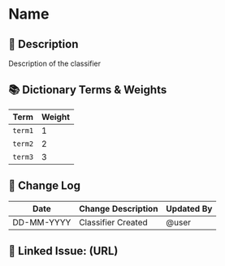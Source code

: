 # Name

## 📄 Description  
Description of the classifier



## 📚 Dictionary Terms & Weights

| Term              | Weight |
|-------------------|--------|
| `term1`  | 1 |
| `term2`  | 2 |
| `term3` | 3 |



## 🔄 Change Log

| Date       | Change Description                        | Updated By    |
|------------|--------------------------------------------|---------------|
| DD-MM-YYYY | Classifier Created | @user|


## 🔧 Linked Issue: (URL)
